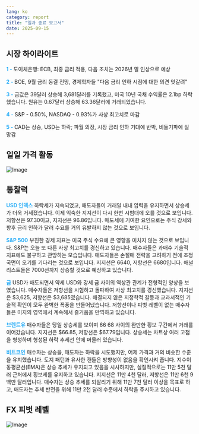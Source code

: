 ```yaml
---
lang: ko
category: report
title: "일과 종료 보고서"
date: 2025-09-15
---
```



<h2>시장 하이라이트</h2>
<strong style="color: #2caef7;">1 - </strong> 도이체은행: ECB, 최종 금리 적용, 다음 조치는 2026년 말 인상으로 예상

<strong style="color: #2caef7;">2 - </strong> BOE, 9월 금리 동결 전망, 경제학자들 "다음 금리 인하 시점에 대한 의견 엇갈려"


<strong style="color: #2caef7;">3 - </strong> 금값은 39달러 상승해 3,681달러를 기록했고, 미국 10년 국채 수익률은 2.1bp 하락했습니다. 원유는 0.67달러 상승해 63.36달러에 거래되었습니다.

<strong style="color: #2caef7;">4 - </strong> S&P - 0.50%, NASDAQ - 0.93%가 사상 최고치로 마감

<strong style="color: #2caef7;">5 - </strong> CAD는 상승, USD는 하락; 파월 의장, 시장 금리 인하 기대에 반박, 비둘기파에 실망감




<h2>일일 가격 활동</h2>
<img src="https://markleighedu.github.io/img/Sep-2025/15-Sep-2025/price.jpg" alt="Image"/>

<h2>통찰력</h2>
<strong style="color: #2caef7;">USD 인덱스</strong> 하락세가 지속되었고, 매도자들이 거래일 내내 압력을 유지하면서 상승세가 더욱 거세졌습니다. 이제 익숙한 지지선이 다시 한번 시험대에 오를 것으로 보입니다. 저항선은 97.30이고, 지지선은 96.86입니다. 매도세에 기여한 요인으로는 주식 강세와 향후 금리 인하가 달러 수요를 거의 유발하지 않는 것으로 보입니다.

<strong style="color: #2caef7;">S&P 500</strong> 부진한 경제 지표는 미국 주식 수요에 큰 영향을 미치지 않는 것으로 보입니다. S&P는 오늘 또 다른 사상 최고치를 경신하고 있습니다. 매수자들은 과매수 기술적 지표에도 불구하고 관망하는 모습입니다. 매도자들은 손절매 전략을 고려하기 전에 조정 국면이 오기를 기다리는 것으로 보입니다. 지지선은 6640, 저항선은 6680입니다. 애널리스트들은 7000선까지 상승할 것으로 예상하고 있습니다.

<strong style="color: #2caef7;">금</strong> USD가 매도되면서 약세 USD와 강세 금 사이의 역상관 관계가 전형적인 양상을 보였습니다. 매수자들은 저항선을 시험하고 돌파하여 사상 최고치를 경신했습니다. 지지선은 $3,625, 저항선은 $3,685였습니다. 해결되지 않은 지정학적 갈등과 교과서적인 기술적 확인이 모두 완벽한 폭풍을 만들어냈습니다. 저항선이나 피벗 레벨이 없는 매수자들은 미지의 영역에서 계속해서 즐거움을 만끽하고 있습니다.

<strong style="color: #2caef7;">브렌트유</strong> 매수자들은 당일 상승세를 보이며 $66~$68 사이의 완만한 횡보 구간에서 거래를 이어갔습니다. 지지선은 $66.85, 저항선은 $67.79입니다. 상승세는 차트상 여러 고점을 형성하며 형성된 하락 추세선 안에 머물러 있습니다.

<strong style="color: #2caef7;">비트코인</strong> 매수자는 상승을, 매도자는 하락을 시도했지만, 어제 가격과 거의 비슷한 수준을 유지했습니다. 도지 패턴과 유사한 캔들은 방향성이 없음을 확인시켜 줍니다. 지수이동평균선(EMA)은 상승 추세가 유지되고 있음을 시사하지만, 실질적으로는 11만 5천 달러 근처에서 횡보세를 유지하고 있습니다. 지지선은 11만 4천 달러, 저항선은 11만 6천 9백만 달러입니다. 매수자는 상승 추세를 되살리기 위해 11만 7천 달러 이상을 목표로 하고, 매도자는 추세 반전을 위해 11만 2천 달러 수준에서 하락을 주시하고 있습니다.



<h2>FX 피벗 레벨</h2>
<img src="https://markleighedu.github.io/img/Sep-2025/15-Sep-2025/pivot.jpg" alt="Image"/>